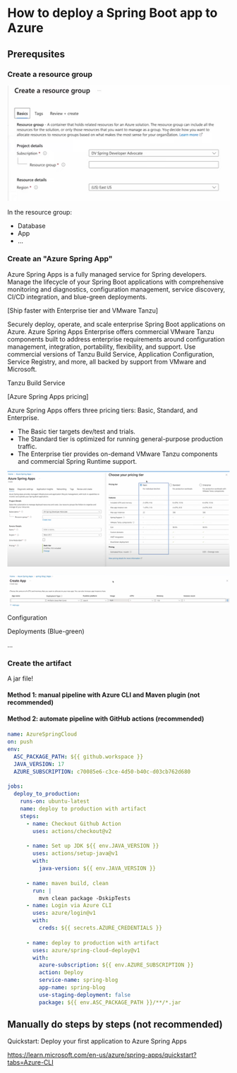 # How to deploy a Spring Boot app to Azure

## Prerequsites

### Create a resource group

![1672448967201](image/Deploy_SpringBoot_2_Azure/1672448967201.png)

In the resource group:

- Database
- App
- ...

### Create an "Azure Spring App"

Azure Spring Apps is a fully managed service for Spring developers. Manage the lifecycle of your Spring Boot applications with comprehensive monitoring and diagnostics, configuration management, service discovery, CI/CD integration, and blue-green deployments.

[Ship faster with Enterprise tier and VMware Tanzu]

Securely deploy, operate, and scale enterprise Spring Boot applications on Azure. Azure Spring Apps Enterprise offers commercial VMware Tanzu components built to address enterprise requirements around configuration management, integration, portability, flexibility, and support. Use commercial versions of Tanzu Build Service, Application Configuration, Service Registry, and more, all backed by support from VMware and Microsoft.

Tanzu Build Service

[Azure Spring Apps pricing]

Azure Spring Apps offers three pricing tiers: Basic, Standard, and Enterprise.

- The Basic tier targets dev/test and trials.
- The Standard tier is optimized for running general-purpose production traffic.
- The Enterprise tier provides on-demand VMware Tanzu components and commercial Spring Runtime support.

![1672449083935](image/Deploy_SpringBoot_2_Azure/1672449083935.png)

![1672449164196](image/Deploy_SpringBoot_2_Azure/1672449164196.png)

Configuration

Deployments (Blue-green)

...

### Create the artifact

A jar file!

#### Method 1: manual pipeline with Azure CLI and Maven plugin (not recommended)

#### Method 2: automate pipeline with GitHub actions (recommended)

```yml
name: AzureSpringCloud
on: push
env:
  ASC_PACKAGE_PATH: ${{ github.workspace }}
  JAVA_VERSION: 17
  AZURE_SUBSCRIPTION: c70085e6-c3ce-4d50-b40c-d03cb762d680

jobs:
  deploy_to_production:
    runs-on: ubuntu-latest
    name: deploy to production with artifact
    steps:
      - name: Checkout Github Action
        uses: actions/checkout@v2
        
      - name: Set up JDK ${{ env.JAVA_VERSION }}
        uses: actions/setup-java@v1
        with:
          java-version: ${{ env.JAVA_VERSION }}

      - name: maven build, clean
        run: |
          mvn clean package -DskipTests
      - name: Login via Azure CLI
        uses: azure/login@v1
        with:
          creds: ${{ secrets.AZURE_CREDENTIALS }}

      - name: deploy to production with artifact
        uses: azure/spring-cloud-deploy@v1
        with:
          azure-subscription: ${{ env.AZURE_SUBSCRIPTION }}
          action: Deploy
          service-name: spring-blog
          app-name: spring-blog
          use-staging-deployment: false
          package: ${{ env.ASC_PACKAGE_PATH }}/**/*.jar
```

## Manually do steps by steps (not recommended)

Quickstart: Deploy your first application to Azure Spring Apps

<https://learn.microsoft.com/en-us/azure/spring-apps/quickstart?tabs=Azure-CLI>
